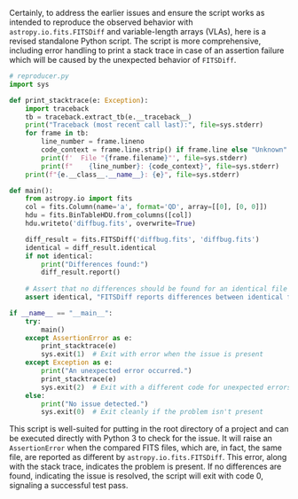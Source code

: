 Certainly, to address the earlier issues and ensure the script works as intended to reproduce the observed behavior with `astropy.io.fits.FITSDiff` and variable-length arrays (VLAs), here is a revised standalone Python script. The script is more comprehensive, including error handling to print a stack trace in case of an assertion failure which will be caused by the unexpected behavior of `FITSDiff`.

```python
# reproducer.py
import sys

def print_stacktrace(e: Exception):
    import traceback
    tb = traceback.extract_tb(e.__traceback__)
    print("Traceback (most recent call last):", file=sys.stderr)
    for frame in tb:
        line_number = frame.lineno
        code_context = frame.line.strip() if frame.line else "Unknown"
        print(f'  File "{frame.filename}"', file=sys.stderr)
        print(f"    {line_number}: {code_context}", file=sys.stderr)
    print(f"{e.__class__.__name__}: {e}", file=sys.stderr)

def main():
    from astropy.io import fits
    col = fits.Column(name='a', format='QD', array=[[0], [0, 0]])
    hdu = fits.BinTableHDU.from_columns([col])
    hdu.writeto('diffbug.fits', overwrite=True)

    diff_result = fits.FITSDiff('diffbug.fits', 'diffbug.fits')
    identical = diff_result.identical
    if not identical:
        print("Differences found:")
        diff_result.report()
    
    # Assert that no differences should be found for an identical file comparison
    assert identical, "FITSDiff reports differences between identical files."

if __name__ == "__main__":
    try:
        main()
    except AssertionError as e:
        print_stacktrace(e)
        sys.exit(1)  # Exit with error when the issue is present
    except Exception as e:
        print("An unexpected error occurred.")
        print_stacktrace(e)
        sys.exit(2)  # Exit with a different code for unexpected errors
    else:
        print("No issue detected.")
        sys.exit(0)  # Exit cleanly if the problem isn't present
```

This script is well-suited for putting in the root directory of a project and can be executed directly with Python 3 to check for the issue. It will raise an `AssertionError` when the compared FITS files, which are, in fact, the same file, are reported as different by `astropy.io.fits.FITSDiff`. This error, along with the stack trace, indicates the problem is present. If no differences are found, indicating the issue is resolved, the script will exit with code 0, signaling a successful test pass.